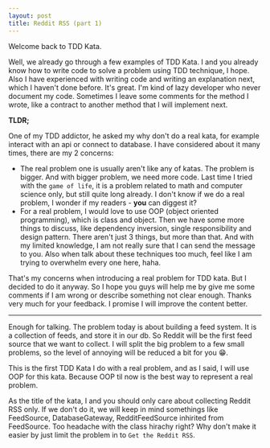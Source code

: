 ```yaml
---
layout: post
title: Reddit RSS (part 1)
---
```


Welcome back to TDD Kata.

Well, we already go through a few examples of TDD Kata. I and you already know how to write code to solve a problem using TDD
technique, I hope. Also I have experienced with writing code and writing an explanation next, which I haven't done
before. It's great. I'm kind of lazy developer who never document my code. Sometimes I leave some comments for the method
I wrote, like a contract to another method that I will implement next.

**TLDR;**

One of my TDD addictor, he asked my why don't do a real kata, for example interact with an api or connect to database.
I have considered about it many times, there are my 2 concerns:

- The real problem one is usually aren't like any of katas. The problem is bigger. And with bigger problem, we need more code.
Last time I tried with the `game of life`, it is a problem related to math and computer science only, but still quite long
already. I don't know if we do a real problem, I wonder if my readers - **you** can diggest it?
- For a real problem, I would love to use OOP (object oriented programming), which is class and object. Then we have some more
things to discuss, like dependency inversion, single responsibility and design pattern. There aren't just 3 things, but more
than that. And with my limited knowledge, I am not really sure that I can send the message to you. Also when talk about these
techniques too much, feel like I am trying to overwhelm every one here, haha.

That's my concerns when introducing a real problem for TDD kata. But I decided to do it anyway. So I hope you guys will help me
by give me some comments if I am wrong or describe something not clear enough. Thanks very much for your feedback. I promise I
will improve the content better.

---

Enough for talking. The problem today is about building a feed system. It is a collection of feeds, and store it in our db.
So Reddit will be the first feed source that we want to collect. I will split the big problem to a few small problems, so
the level of annoying will be reduced a bit for you :grin:.

This is the first TDD Kata I do with a real problem, and as I said, I will use OOP for this kata. Because OOP til now is the
best way to represent a real problem.

As the title of the kata, I and you should only care about collecting Reddit RSS only. If we don't do it, we will keep in
mind somethings like FeedSource, DatabaseGateway, RedditFeedSource inhirited from FeedSource. Too headache with the
class hirachy right? Why don't make it easier by just limit the problem in to `Get the Reddit RSS`.

